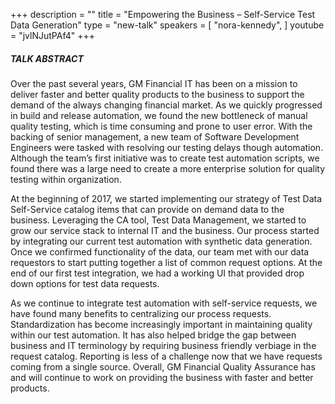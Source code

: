 +++
description = ""
title = "Empowering the Business – Self-Service Test Data Generation"
type = "new-talk"
speakers = [
        "nora-kennedy",
]
youtube = "jvlNJutPAf4"
+++
##### TALK ABSTRACT

Over the past several years, GM Financial IT has been on a mission to deliver faster and better quality products to the business to support the demand of the always changing financial market.  As we quickly progressed in build and release automation, we found the new bottleneck of manual quality testing, which is time consuming and prone to user error.  With the backing of senior management, a new team of Software Development Engineers were tasked with resolving our testing delays though automation.  Although the team’s first initiative was to create test automation scripts, we found there was a large need to create a more enterprise solution for quality testing within organization. 
 
At the beginning of 2017, we started implementing our strategy of Test Data Self-Service catalog items that can provide on demand data to the business.  Leveraging the CA tool, Test Data Management, we started to grow our service stack to internal IT and the business.  Our process started by integrating our current test automation with synthetic data generation.  Once we confirmed functionality of the data, our team met with our data requestors to start putting together a list of common request options.  At the end of our first test integration, we had a working UI that provided drop down options for test data requests. 
 
As we continue to integrate test automation with self-service requests, we have found many benefits to centralizing our process requests.  Standardization has become increasingly important in maintaining quality within our test automation.  It has also helped bridge the gap between business and IT terminology by requiring business friendly verbiage in the request catalog.  Reporting is less of a challenge now that we have requests coming from a single source.  Overall, GM Financial Quality Assurance has and will continue to work on providing the business with faster and better products.